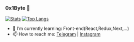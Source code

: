 ### 0x1Byte 👋

[![Stats](https://github-readme-stats.vercel.app/api?username=0x1byte&show_icons=true&count_private=true)](https://github.com/0x1byte)
[![Top Langs](https://github-readme-stats.vercel.app/api/top-langs/?username=0x1byte&layout=compact)](https://github.com/0x1byte)

- 🌱 I’m currently learning: Front-end(React,Redux,Next,...)
- 📫 How to reach me: [Telegram](https://t.me/secbyte) | [Instagram](https://instagram.com/mehdi_morphin)
